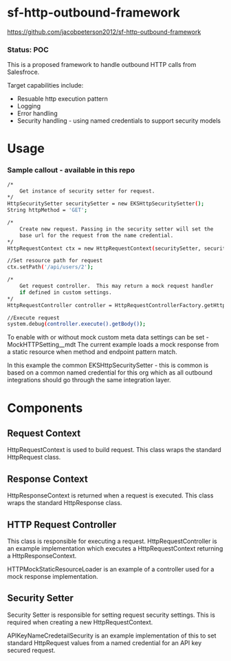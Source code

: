 
  

  

# sf-http-outbound-framework

https://github.com/jacobpeterson2012/sf-http-outbound-framework


### Status: POC

This is a proposed framework to handle outbound HTTP calls from Salesfroce.

Target capabilities include:

- Resuable http execution pattern
- Logging
- Error handling
- Security handling - using named credentials to support security models


# Usage 
### Sample callout - available in this repo
```sh
/* 
	Get instance of security setter for request.
*/
HttpSecuritySetter securitySetter = new EKSHttpSecuritySetter();
String httpMethod = 'GET';

/*
	Create new request. Passing in the security setter will set the 
	base url for the request from the name credential.
*/
HttpRequestContext ctx = new HttpRequestContext(securitySetter, securitySetter);

//Set resource path for request
ctx.setPath('/api/users/2');

/*
	Get request controller.  This may return a mock request handler 
	if defined in custom settings.
*/
HttpRequestController controller = HttpRequestControllerFactory.getHttpController(ctx);

//Execute request
system.debug(controller.execute().getBody());
```

To enable with or without mock custom meta data settings can be set - MockHTTPSetting__mdt
The current example loads a mock response from a static resource when method and endpoint pattern match.
  

In this example the common EKSHttpSecuritySetter - this is common is based on a common named credential for this org which as all outbound integrations should go through the same integration layer.

  
  

# Components
 
## Request Context
HttpRequestContext is used to build request.  This class wraps the standard HttpRequest class. 

## Response Context
HttpResponseContext is returned when a request is executed.  This class wraps the standard HttpResponse class. 

## HTTP Request Controller
This class is responsible for executing a request. HttpRequestController is an example implementation which executes a HttpRequestContext returning a HttpResponseContext.

HTTPMockStaticResourceLoader is an example of a controller used for a mock response implementation.


## Security Setter
Security Setter is responsible for setting request security settings.  This is required when creating a new HttpRequestContext.
  
APIKeyNameCredetailSecurity is an example implementation of this to set standard HttpRequest values from a named credential for an API key secured request.

